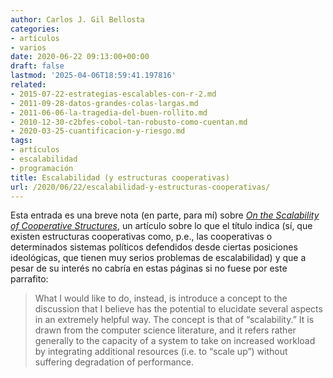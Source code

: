 ```yaml
---
author: Carlos J. Gil Bellosta
categories:
- artículos
- varios
date: 2020-06-22 09:13:00+00:00
draft: false
lastmod: '2025-04-06T18:59:41.197816'
related:
- 2015-07-22-estrategias-escalables-con-r-2.md
- 2011-09-28-datos-grandes-colas-largas.md
- 2011-06-06-la-tragedia-del-buen-rollito.md
- 2010-12-30-c2bfes-cobol-tan-robusto-como-cuentan.md
- 2020-03-25-cuantificacion-y-riesgo.md
tags:
- artículos
- escalabilidad
- programación
title: Escalabilidad (y estructuras cooperativas)
url: /2020/06/22/escalabilidad-y-estructuras-cooperativas/
---
```


Esta entrada es una breve nota (en parte, para mí) sobre _[On the Scalability of Cooperative Structures](https://www.academia.edu/23393102/On_the_Scalability_of_Cooperative_Structures_Remarks_on_G._A._Cohen_Why_Not_Socialism)_, un artículo sobre lo que el título indica (sí, que existen estructuras cooperativas como, p.e., las cooperativas o determinados sistemas políticos defendidos desde ciertas posiciones ideológicas, que tienen muy serios problemas de escalabilidad) y que a pesar de su interés no cabría en estas páginas si no fuese por este parrafito:

>What I would like to do, instead, is introduce a concept to the discussion that I believe has the potential to elucidate several aspects in an extremely helpful way. The concept is that of “scalability.” It is drawn from the computer science literature, and it refers rather generally to the capacity of a system to take on increased workload by integrating additional resources (i.e. to “scale up”) without suffering degradation of performance.